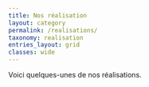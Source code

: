 ```yaml
---
title: Nos réalisation
layout: category
permalink: /realisations/
taxonomy: realisation
entries_layout: grid
classes: wide
---
```


Voici quelques-unes de nos réalisations.